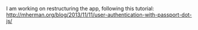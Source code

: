 I am working on restructuring  the app, following this tutorial: http://mherman.org/blog/2013/11/11/user-authentication-with-passport-dot-js/